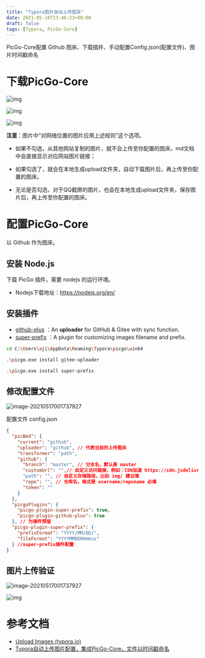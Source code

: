```yaml
---
title: "Typora图片自动上传图床"
date: 2021-05-16T23:46:23+08:00
draft: false
tags: [Typora, PicGo-Core]
---
```

PicGo-Core配置 Github 图床、下载插件、手动配置Config.json(配置文件)、图片时间戳命名

<!--more-->

# 下载PicGo-Core

![img](https://cdn.jsdelivr.net/gh/Graundcian/images@master/blog/2021/05/16/20210516235109)

![img](https://cdn.jsdelivr.net/gh/Graundcian/images@master/blog/2021/05/16/20210516235128)

![img](https://cdn.jsdelivr.net/gh/Graundcian/images@master/blog/2021/05/16/20210516235143)

**注意**：图片中“对网络位置的图片应用上述规则”这个选项。

- 如果不勾选，从其他网站复制的图片，就不会上传至你配置的图床，md文档中会直接显示对应网站图片链接；

- 如果勾选了，就会在本地生成upload文件夹，自动下载图片后，再上传至你配置的图床。

- 无论是否勾选，对于QQ截屏的图片，也会在本地生成upload文件夹，保存图片后，再上传至你配置的图床。

# 配置PicGo-Core

以 Github 作为图床。

## 安装 Node.js

下载 PicGo 插件，需要 nodejs 的运行环境。

- Nodejs下载地址：https://nodejs.org/en/

## 安装插件

- [github-plus](https://github.com/zWingz/picgo-plugin-github-plus) ：An **uploader** for GitHub & Gitee with sync function.
-  [super-prefix](https://github.com/gclove/picgo-plugin-super-prefix#readme) ：A plugin for customizing images filename and prefix.

```bash
cd C:\Users\aji\AppData\Roaming\Typora\picgo\win64

.\picgo.exe install gitee-uploader

.\picgo.exe install super-prefix
```



## 修改配置文件

![image-20210517001737927](https://cdn.jsdelivr.net/gh/Graundcian/images@master/blog/2021/05/17/20210517001739.png)



配置文件 config.json

```json
{
  "picBed": {
    "current": "github",
    "uploader": "github", // 代表当前的上传图床
    "transformer": "path",
    "github": {
      "branch": "master", // 分支名，默认是 master
      "customUrl": "",// 自定义访问链接，例如：CDN加速 https://cdn.jsdelivr.ne
      "path": "", // 自定义存储路径，比如 img/ 建议填
      "repo": "", // 仓库名，格式是 username/reponame 必填
      "token": ""
    }
  },
  "picgoPlugins": {
    "picgo-plugin-super-prefix": true,
    "picgo-plugin-github-plus": true
  }, // 为插件预留
  "picgo-plugin-super-prefix": {
    "prefixFormat": "YYYY/MM/DD/",
    "fileFormat": "YYYYMMDDHHmmss"
  } //super-prefix插件配置
}
```

## 图片上传验证

![image-20210517001737927](https://cdn.jsdelivr.net/gh/Graundcian/images@master/blog/2021/05/17/20210517001739.png)

![img](https://cdn.jsdelivr.net/gh/Graundcian/images@master/blog/2021/05/17/20210517002427)



# 参考文档

- [Upload Images (typora.io)](https://support.typora.io/Upload-Image/#install-prebuilt-binary-of-picgo-core-linux--windows)
- [Typora自动上传图片配置，集成PicGo-Core，文件以时间戳命名]([Typora自动上传图片配置，集成PicGo-Core，文件以时间戳命名_in_the_road的博客-CSDN博客](https://blog.csdn.net/in_the_road/article/details/105733292))



